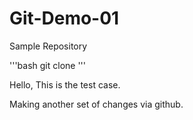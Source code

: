 # Git-Demo-01
Sample Repository

'''bash
git clone
'''


Hello, This is the test case.


Making another set of changes via github.
